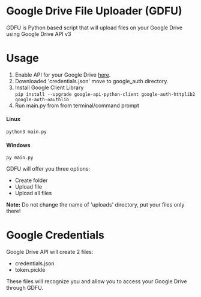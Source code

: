 # Google Drive File Uploader (GDFU)
GDFU is Python based script that will upload files on your Google Drive using Google Drive API v3

# Usage
1. Enable API for your Google Drive [here](https://developers.google.com/drive/api/v3/quickstart/python).  
2. Downloaded 'credentials.json' move to google_auth directory.  
3. Install Google Client Library  
`pip install --upgrade google-api-python-client google-auth-httplib2 google-auth-oauthlib`  
4. Run main.py from from terminal/command prompt  
#### Linux
`python3 main.py`  
#### Windows
`py main.py`  

GDFU will offer you three options:
- Create folder
- Upload file
- Upload all files  
  
**Note:** Do not change the name of 'uploads' directory, put your files only there!  

# Google Credentials  
Google Drive API will create 2 files:
- credentials.json
- token.pickle  

These files will recognize you and allow you to access your Google Drive through GDFU.
